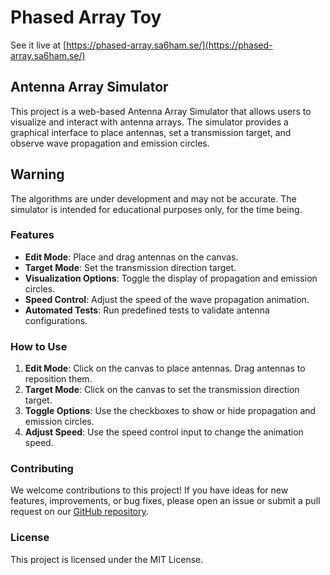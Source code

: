# Phased Array Toy

See it live at [https://phased-array.sa6ham.se/](https://phased-array.sa6ham.se/)

## Antenna Array Simulator

This project is a web-based Antenna Array Simulator that allows users to visualize and interact with antenna arrays. The simulator provides a graphical interface to place antennas, set a transmission target, and observe wave propagation and emission circles.

## Warning

The algorithms are under development and may not be accurate. The simulator is intended for educational purposes only, for the time being.

### Features

- **Edit Mode**: Place and drag antennas on the canvas.
- **Target Mode**: Set the transmission direction target.
- **Visualization Options**: Toggle the display of propagation and emission circles.
- **Speed Control**: Adjust the speed of the wave propagation animation.
- **Automated Tests**: Run predefined tests to validate antenna configurations.

### How to Use

1. **Edit Mode**: Click on the canvas to place antennas. Drag antennas to reposition them.
2. **Target Mode**: Click on the canvas to set the transmission direction target.
3. **Toggle Options**: Use the checkboxes to show or hide propagation and emission circles.
4. **Adjust Speed**: Use the speed control input to change the animation speed.

### Contributing

We welcome contributions to this project! If you have ideas for new features, improvements, or bug fixes, please open an issue or submit a pull request on our [GitHub repository](https://github.com/skaramicke/phased-array).

### License

This project is licensed under the MIT License.
